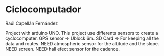 # Ciclocomputador

Raúl Capellán Fernández

Project with arduino UNO.
This project use differents sensors to create a cyclocomputer.
GPS sensor -> Ublock 6m.
SD Card -> For keeping all the data and routes.
NEED atmospheric sensor for the altitude and the slope.
NEED screen.
NEED hall efect sensor for the cadence.

